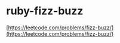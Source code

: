 # ruby-fizz-buzz

[https://leetcode.com/problems/fizz-buzz/](https://leetcode.com/problems/fizz-buzz/)
